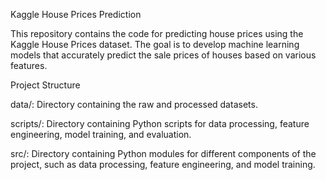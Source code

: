 Kaggle House Prices Prediction

This repository contains the code for predicting house prices using the Kaggle House Prices dataset. The goal is to develop machine learning models that accurately predict the sale prices of houses based on various features.

Project Structure


data/: Directory containing the raw and processed datasets.

scripts/: Directory containing Python scripts for data processing, feature engineering, model training, and evaluation.

src/: Directory containing Python modules for different components of the project, such as data processing, feature engineering, and model training.

